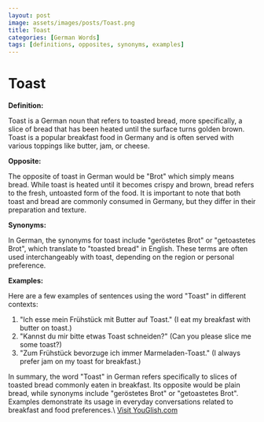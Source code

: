 ```yaml
---
layout: post
image: assets/images/posts/Toast.png
title: Toast
categories: [German Words]
tags: [definitions, opposites, synonyms, examples]
---
```


# Toast

**Definition:**

Toast is a German noun that refers to toasted bread, more specifically, a slice of bread that has been heated until the surface turns golden brown. Toast is a popular breakfast food in Germany and is often served with various toppings like butter, jam, or cheese.

**Opposite:**

The opposite of toast in German would be "Brot" which simply means bread. While toast is heated until it becomes crispy and brown, bread refers to the fresh, untoasted form of the food. It is important to note that both toast and bread are commonly consumed in Germany, but they differ in their preparation and texture.

**Synonyms:**

In German, the synonyms for toast include "geröstetes Brot" or "getoastetes Brot", which translate to "toasted bread" in English. These terms are often used interchangeably with toast, depending on the region or personal preference.

**Examples:**

Here are a few examples of sentences using the word "Toast" in different contexts:

1. "Ich esse mein Frühstück mit Butter auf Toast." (I eat my breakfast with butter on toast.)
2. "Kannst du mir bitte etwas Toast schneiden?" (Can you please slice me some toast?)
3. "Zum Frühstück bevorzuge ich immer Marmeladen-Toast." (I always prefer jam on my toast for breakfast.)

In summary, the word "Toast" in German refers specifically to slices of toasted bread commonly eaten in breakfast. Its opposite would be plain bread, while synonyms include "geröstetes Brot" or "getoastetes Brot". Examples demonstrate its usage in everyday conversations related to breakfast and food preferences.\ <a id="yg-widget-0" class="youglish-widget" data-query="Toast" data-lang="german" data-components="8412" data-auto-start="0" data-bkg-color="theme_light" data-title="How%20to%20pronounce%20Toast%20in%20German"  rel="nofollow" href="https://youglish.com">Visit YouGlish.com</a><script async src="https://youglish.com/public/emb/widget.js" charset="utf-8"></script>